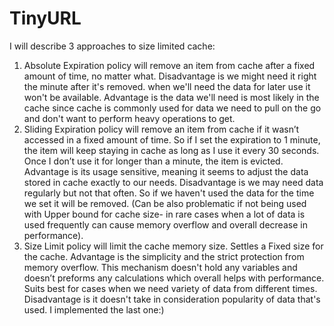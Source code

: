 # TinyURL

I will describe 3 approaches to size limited cache:
1. Absolute Expiration policy will remove an item from cache after a fixed amount of time, no matter what. Disadvantage is we might need it right the minute after it's removed. when we'll need the data for later use it won't be available. Advantage is the data we'll need is most likely in the cache since cache is commonly used for data we need to pull on the go and don't want to perform heavy operations to get.
2. Sliding Expiration policy will remove an item from cache if it wasn’t accessed in a fixed amount of time. So if I set the expiration to 1 minute, the item will keep staying in cache as long as I use it every 30 seconds. Once I don’t use it for longer than a minute, the item is evicted. Advantage is its usage sensitive, meaning it seems to adjust the data stored in cache exactly to our needs. Disadvantage is we may need data regularly but not that often. So if we haven't used the data for the time we set it will be removed. (Can be also problematic if not being used with Upper bound for cache size- in rare cases when a lot of data is used frequently can cause memory overflow and overall decrease in performance).
3. Size Limit policy will limit the cache memory size. Settles a Fixed size for the cache. Advantage is the simplicity and the strict protection from memory overflow. This mechanism doesn't hold any variables and doesn’t preforms any calculations which overall helps with performance. Suits best for cases when we need  variety of data from different times. Disadvantage is it doesn't take in consideration popularity of data that's used.
I implemented the last one:)
